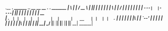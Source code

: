 .__   __.   ______   .___________. __    __   __  .__   __.   _______ 
|  \ |  |  /  __  \  |           ||  |  |  | |  | |  \ |  |  /  _____|
|   \|  | |  |  |  | `---|  |----`|  |__|  | |  | |   \|  | |  |  __  
|  . `  | |  |  |  |     |  |     |   __   | |  | |  . `  | |  | |_ | 
|  |\   | |  `--'  |     |  |     |  |  |  | |  | |  |\   | |  |__| | 
|__| \__|  \______/      |__|     |__|  |__| |__| |__| \__|  \______| 
                                                                      
